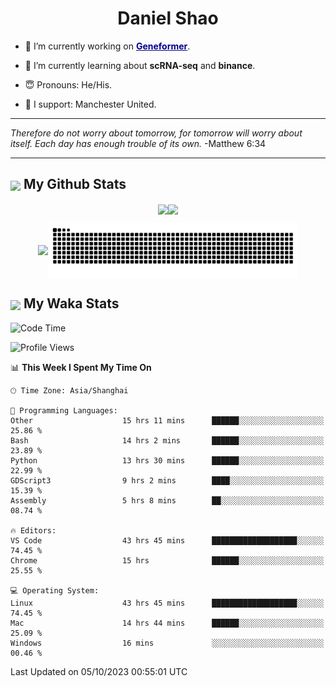

<h1 align="center">Daniel Shao</h1>

- 🐒 I’m currently working on <strong><a href="https://huggingface.co/ctheodoris/Geneformer" style="color: darkblue">Geneformer</a></strong>.

- 🥹 I’m currently learning about **scRNA-seq** and **binance**.

- 😇 Pronouns: He/His.

- 🦧 I support: Manchester United.

---

<i> Therefore do not worry about tomorrow, for tomorrow will worry about itself. Each day has enough trouble of its own. </i> -Matthew 6:34

---

<h2><img src="https://emojis.slackmojis.com/emojis/images/1579216111/7550/pikachu_wave.gif?1579216111" align="center" width="28" /> My Github Stats</h2>

<p align="center"><img align="center" src = "https://github-readme-stats.vercel.app/api?username=super-dainiu&show_icons=true&count_private=true&theme=tokyonight&hide=issues&line_height=30" width="400px"><img align="center" src = "https://github-readme-streak-stats.herokuapp.com/?user=super-dainiu&theme=tokyonight" width="400px"></p>

<p align="center"><img align="center" width="400px" src="https://github-readme-stats.vercel.app/api/top-langs/?username=super-dainiu&layout=compact&theme=tokyonight&hide=html,tex,jupyter%20notebook"><img align="center" width="400px" src="https://github.com/super-dainiu/super-dainiu/blob/output/github-contribution-grid-snake.svg"></p>

<h2><img src="https://emojis.slackmojis.com/emojis/images/1579216111/7550/pikachu_wave.gif?1579216111" align="center" width="28" /> My Waka Stats</h2>

<!--START_SECTION:waka-->
![Code Time](http://img.shields.io/badge/Code%20Time-631%20hrs%2039%20mins-blue)

![Profile Views](http://img.shields.io/badge/Profile%20Views-35-blue)

📊 **This Week I Spent My Time On** 

```text
🕑︎ Time Zone: Asia/Shanghai

💬 Programming Languages: 
Other                    15 hrs 11 mins      ██████░░░░░░░░░░░░░░░░░░░   25.86 % 
Bash                     14 hrs 2 mins       ██████░░░░░░░░░░░░░░░░░░░   23.89 % 
Python                   13 hrs 30 mins      ██████░░░░░░░░░░░░░░░░░░░   22.99 % 
GDScript3                9 hrs 2 mins        ████░░░░░░░░░░░░░░░░░░░░░   15.39 % 
Assembly                 5 hrs 8 mins        ██░░░░░░░░░░░░░░░░░░░░░░░   08.74 % 

🔥 Editors: 
VS Code                  43 hrs 45 mins      ███████████████████░░░░░░   74.45 % 
Chrome                   15 hrs              ██████░░░░░░░░░░░░░░░░░░░   25.55 % 

💻 Operating System: 
Linux                    43 hrs 45 mins      ███████████████████░░░░░░   74.45 % 
Mac                      14 hrs 44 mins      ██████░░░░░░░░░░░░░░░░░░░   25.09 % 
Windows                  16 mins             ░░░░░░░░░░░░░░░░░░░░░░░░░   00.46 % 
```


 Last Updated on 05/10/2023 00:55:01 UTC
<!--END_SECTION:waka-->
